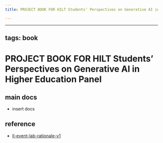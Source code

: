 ```yaml
---
title: PROJECT BOOK FOR HILT Students’ Perspectives on Generative AI in Higher Education Panel

---
```



---
tags: book
---

PROJECT BOOK FOR HILT Students’ Perspectives on Generative AI in Higher Education Panel
===

main docs
---

- insert docs

reference
---

- [ll-event-lab-rationale-v1](/AunryFEcRm6SG8qAbHAyIw)

